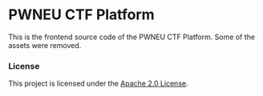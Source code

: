 # PWNEU CTF Platform

This is the frontend source code of the PWNEU CTF Platform. Some of the assets were removed.

### License

This project is licensed under the [Apache 2.0 License](LICENSE).